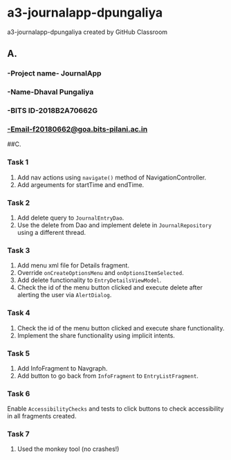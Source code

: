 # a3-journalapp-dpungaliya
a3-journalapp-dpungaliya created by GitHub Classroom

## A. 
### -Project name- JournalApp 
### -Name-Dhaval Pungaliya 
### -BITS ID-2018B2A70662G 
### -Email-f20180662@goa.bits-pilani.ac.in

##C.
### Task 1
1. Add nav actions using `navigate()` method of NavigationController.
2. Add argeuments for startTime and endTime.

### Task 2
1. Add delete query to `JournalEntryDao`.
2. Use the delete from Dao and implement delete in `JournalRepository` using a different thread.

### Task 3 
1. Add menu xml file for Details fragment.
2. Override `onCreateOptionsMenu` and `onOptionsItemSelected`.
3. Add delete functionality to `EntryDetailsViewModel`.
4. Check the id of the menu button clicked and execute delete after alerting the user via `AlertDialog`.
	
### Task 4
1. Check the id of the menu button clicked and execute share functionality.
2. Implement the share functionality using implicit intents.

### Task 5
1. Add InfoFragment to Navgraph.
2. Add button to go back from `InfoFragment` to `EntryListFragment`. 
	
### Task 6
Enable `AccessibilityChecks` and tests to click buttons to check accessibility in all fragments created.

### Task 7
1. Used the monkey tool (no crashes!)

